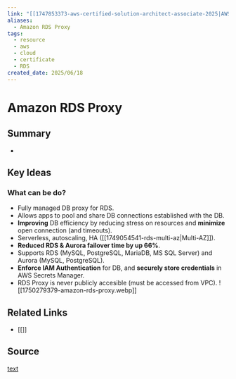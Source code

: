 ```yaml
---
link: "[[1747853373-aws-certified-solution-architect-associate-2025|AWS Certified Solution Architect Associate 2025]]"
aliases:
  - Amazon RDS Proxy
tags:
  - resource
  - aws
  - cloud
  - certificate
  - RDS
created_date: 2025/06/18
---
```

# Amazon RDS Proxy
## Summary
- 
## Key Ideas
### What can be do?
- Fully managed DB proxy for RDS.
- Allows apps to pool and share DB connections established with the DB.
- **Improving** DB efficiency by reducing stress on resources and **minimize** open connection (and timeouts).
- Serverless, autoscaling, HA ([[1749054541-rds-multi-az|Multi-AZ]]).
- **Reduced RDS & Aurora failover time by up 66%**.
- Supports RDS (MySQL, PostgreSQL, MariaDB, MS SQL Server) and Aurora (MySQL, PostgreSQL).
- **Enforce IAM Authentication** for DB, and **securely store credentials** in AWS Secrets Manager.
- RDS Proxy is never publicly accesible (must be accessed from VPC).
![[1750279379-amazon-rds-proxy.webp]]
## Related Links
- [[]]
## Source
[text](url) 